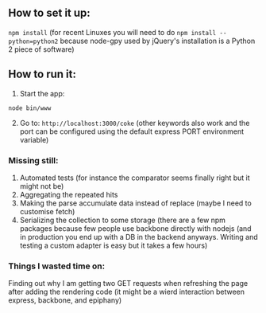 ## How to set it up:

`npm install` (for recent Linuxes you will need to do `npm install --python=python2` because node-gpy used by jQuery's
installation is a Python 2 piece of software)


## How to run it:

1. Start the app:

`node bin/www`

2. Go to: `http://localhost:3000/coke` (other keywords also work and the port can be configured using the default express PORT environment variable)


### Missing still:

1. Automated tests (for instance the comparator seems finally right but it might not be)
2. Aggregating the repeated hits
3. Making the parse accumulate data instead of replace (maybe I need to customise fetch)
4. Serializing the collection to some storage (there are a few npm packages because few people use backbone directly with nodejs (and in production you end up with a DB in the backend anyways. Writing and testing a custom adapter is easy but it takes a few hours)

### Things I wasted time on:

Finding out why I am getting two GET requests when refreshing the page after adding the rendering code (it might be a wierd interaction between express, backbone, and epiphany)
